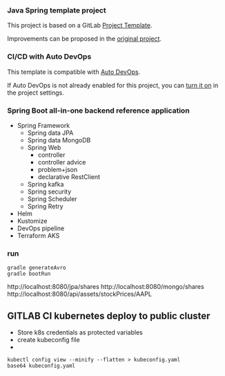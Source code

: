 ### Java Spring template project

This project is based on a GitLab [Project Template](https://docs.gitlab.com/ee/gitlab-basics/create-project.html).

Improvements can be proposed in the [original project](https://gitlab.com/gitlab-org/project-templates/spring).

### CI/CD with Auto DevOps

This template is compatible with [Auto DevOps](https://docs.gitlab.com/ee/topics/autodevops/).

If Auto DevOps is not already enabled for this project, you can [turn it on](https://docs.gitlab.com/ee/topics/autodevops/#enabling-auto-devops) in the project settings.

### Spring Boot all-in-one backend reference application
- Spring Framework
  - Spring data JPA
  - Spring data MongoDB
  - Spring Web
    - controller
    - controller advice
    - problem+json
    - declarative RestClient
  - Spring kafka
  - Spring security
  - Spring Scheduler
  - Spring Retry
- Helm
- Kustomize
- DevOps pipeline
- Terraform AKS

### run


```
gradle generateAvro
gradle bootRun
```
http://localhost:8080/jpa/shares
http://localhost:8080/mongo/shares
http://localhost:8080/api/assets/stockPrices/AAPL

## GITLAB CI kubernetes deploy to public cluster

- Store k8s credentials as protected variables
- create kubeconfig file
- 

```
kubectl config view --minify --flatten > kubeconfig.yaml
base64 kubeconfig.yaml
```


